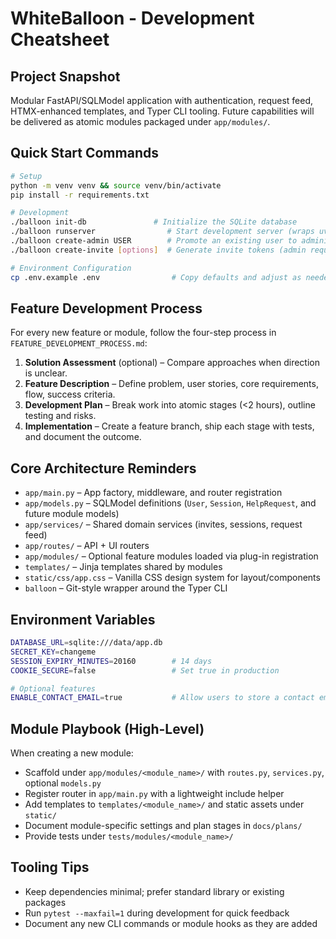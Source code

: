 # WhiteBalloon - Development Cheatsheet

## Project Snapshot
Modular FastAPI/SQLModel application with authentication, request feed, HTMX-enhanced templates, and Typer CLI tooling. Future capabilities will be delivered as atomic modules packaged under `app/modules/`.

## Quick Start Commands
```bash
# Setup
python -m venv venv && source venv/bin/activate
pip install -r requirements.txt

# Development
./balloon init-db               # Initialize the SQLite database
./balloon runserver                # Start development server (wraps uvicorn)
./balloon create-admin USER        # Promote an existing user to administrator
./balloon create-invite [options]  # Generate invite tokens (admin required)

# Environment Configuration
cp .env.example .env                # Copy defaults and adjust as needed
```

## Feature Development Process
For every new feature or module, follow the four-step process in `FEATURE_DEVELOPMENT_PROCESS.md`:
1. **Solution Assessment** (optional) – Compare approaches when direction is unclear.
2. **Feature Description** – Define problem, user stories, core requirements, flow, success criteria.
3. **Development Plan** – Break work into atomic stages (<2 hours), outline testing and risks.
4. **Implementation** – Create a feature branch, ship each stage with tests, and document the outcome.

## Core Architecture Reminders
- `app/main.py` – App factory, middleware, and router registration
- `app/models.py` – SQLModel definitions (`User`, `Session`, `HelpRequest`, and future module models)
- `app/services/` – Shared domain services (invites, sessions, request feed)
- `app/routes/` – API + UI routers
- `app/modules/` – Optional feature modules loaded via plug-in registration
- `templates/` – Jinja templates shared by modules
- `static/css/app.css` – Vanilla CSS design system for layout/components
- `balloon` – Git-style wrapper around the Typer CLI

## Environment Variables
```bash
DATABASE_URL=sqlite:///data/app.db
SECRET_KEY=changeme
SESSION_EXPIRY_MINUTES=20160        # 14 days
COOKIE_SECURE=false                 # Set true in production

# Optional features
ENABLE_CONTACT_EMAIL=true           # Allow users to store a contact email
```

## Module Playbook (High-Level)
When creating a new module:
- Scaffold under `app/modules/<module_name>/` with `routes.py`, `services.py`, optional `models.py`
- Register router in `app/main.py` with a lightweight include helper
- Add templates to `templates/<module_name>/` and static assets under `static/`
- Document module-specific settings and plan stages in `docs/plans/`
- Provide tests under `tests/modules/<module_name>/`

## Tooling Tips
- Keep dependencies minimal; prefer standard library or existing packages
- Run `pytest --maxfail=1` during development for quick feedback
- Document any new CLI commands or module hooks as they are added
